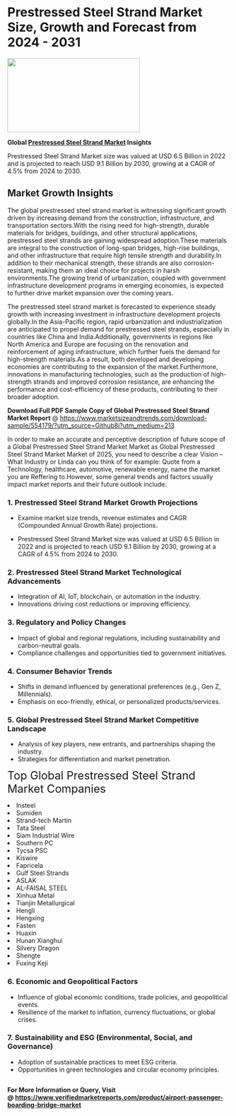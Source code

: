<H1>Prestressed Steel Strand Market Size, Growth and Forecast from 2024 - 2031</H1><img class="aligncenter size-medium wp-image-584254" src="https://thirdeyenews.in/wp-content/uploads/2024/09/Global-Market-Research-300x168.jpeg" alt="" width="300" height="168" /><p><strong>Global&nbsp;<a href="https://www.marketsizeandtrends.com/download-sample/554179/?utm_source=Github8j?utm_medium=213">Prestressed Steel Strand Market</a> Insights</strong></p><p>Prestressed Steel Strand Market size was valued at USD 6.5 Billion in 2022 and is projected to reach USD 9.1 Billion by 2030, growing at a CAGR of 4.5% from 2024 to 2030.</p><p><h2>Market Growth Insights</h2> <p>The global prestressed steel strand market is witnessing significant growth driven by increasing demand from the construction, infrastructure, and transportation sectors.With the rising need for high-strength, durable materials for bridges, buildings, and other structural applications, prestressed steel strands are gaining widespread adoption.These materials are integral to the construction of long-span bridges, high-rise buildings, and other infrastructure that require high tensile strength and durability.In addition to their mechanical strength, these strands are also corrosion-resistant, making them an ideal choice for projects in harsh environments.The growing trend of urbanization, coupled with government infrastructure development programs in emerging economies, is expected to further drive market expansion over the coming years.</p> <p>The prestressed steel strand market is forecasted to experience steady growth with increasing investment in infrastructure development projects globally.In the Asia-Pacific region, rapid urbanization and industrialization are anticipated to propel demand for prestressed steel strands, especially in countries like China and India.Additionally, governments in regions like North America and Europe are focusing on the renovation and reinforcement of aging infrastructure, which further fuels the demand for high-strength materials.As a result, both developed and developing economies are contributing to the expansion of the market.Furthermore, innovations in manufacturing technologies, such as the production of high-strength strands and improved corrosion resistance, are enhancing the performance and cost-efficiency of these products, contributing to their broader adoption.<p><span class=""><strong>Download Full PDF Sample Copy of Global Prestressed Steel Strand Market Report</strong> @ <a href="https://www.marketsizeandtrends.com/download-sample/554179/?utm_source=Github8j?utm_medium=213" target="_blank">https://www.marketsizeandtrends.com/download-sample/554179/?utm_source=Github8j?utm_medium=213</a></span></p><p>In order to make an accurate and perceptive description of future scope of a Global&nbsp;Prestressed Steel Strand Market Market as Global&nbsp;Prestressed Steel Strand Market Market of 2025, you need to describe a clear Vision &ndash; What Industry or Linda can you think of for example: Quote from a Technology, healthcare, automotive, renewable energy, name the market you are Reffering to.However, some general trends and factors usually impact market reports and their future outlook include:</p><h3>1.&nbsp;<strong>Prestressed Steel Strand Market Growth Projections</strong></h3><ul><li>Examine market size trends, revenue estimates and CAGR (Compounded Annual Growth Rate) projections.</li><li><p>Prestressed Steel Strand Market size was valued at USD 6.5 Billion in 2022 and is projected to reach USD 9.1 Billion by 2030, growing at a CAGR of 4.5% from 2024 to 2030.</p></li></ul><h3>2.&nbsp;<strong>Prestressed Steel Strand Market Technological Advancements</strong></h3><ul><li>Integration of AI, IoT, blockchain, or automation in the industry.</li><li>Innovations driving cost reductions or improving efficiency.</li></ul><h3>3.&nbsp;<strong>Regulatory and Policy Changes</strong></h3><ul><li>Impact of global and regional regulations, including sustainability and carbon-neutral goals.</li><li>Compliance challenges and opportunities tied to government initiatives.</li></ul><h3>4.&nbsp;<strong>Consumer Behavior Trends</strong></h3><ul><li>Shifts in demand influenced by generational preferences (e.g., Gen Z, Millennials).</li><li>Emphasis on eco-friendly, ethical, or personalized products/services.</li></ul><h3>5.&nbsp;<strong>Global Prestressed Steel Strand Market Competitive Landscape</strong></h3><ul><li>Analysis of key players, new entrants, and partnerships shaping the industry.</li><li>Strategies for differentiation and market penetration.</li></ul><p data-pm-slice="1 1 []"><span style="color: inherit; font-family: inherit; font-size: 25px;">Top Global Prestressed Steel Strand Market Companies</span></p><div class="" data-test-id=""><p><li>Insteel</li><li> Sumiden</li><li> Strand-tech Martin</li><li> Tata Steel</li><li> Siam Industrial Wire</li><li> Southern PC</li><li> Tycsa PSC</li><li> Kiswire</li><li> Fapricela</li><li> Gulf Steel Strands</li><li> ASLAK</li><li> AL-FAISAL STEEL</li><li> Xinhua Metal</li><li> Tianjin Metallurgical</li><li> Hengli</li><li> Hengxing</li><li> Fasten</li><li> Huaxin</li><li> Hunan Xianghui</li><li> Silvery Dragon</li><li> Shengte</li><li> Fuxing Keji</li></p></div><h3>6.&nbsp;<strong>Economic and Geopolitical Factors</strong></h3><ul><li>Influence of global economic conditions, trade policies, and geopolitical events.</li><li>Resilience of the market to inflation, currency fluctuations, or global crises.</li></ul><h3>7.&nbsp;<strong>Sustainability and ESG (Environmental, Social, and Governance)</strong></h3><ul><li>Adoption of sustainable practices to meet ESG criteria.</li><li>Opportunities in green technologies and circular economy principles.</li></ul><h2><strong style="font-size: 14px;">For More Information or Query, Visit @&nbsp;</strong><a style="background-color: #ffffff; font-size: 14px;" href="https://www.marketsizeandtrends.com/report/prestressed-steel-strand-market/" target="_blank">https://www.verifiedmarketreports.com/product/airport-passenger-boarding-bridge-market</a></h2>